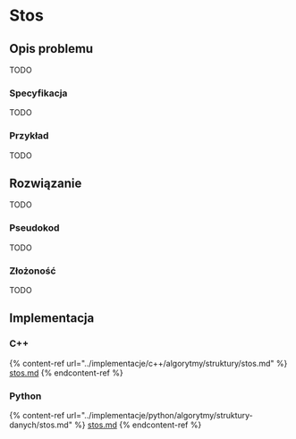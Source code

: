 # Stos

## Opis problemu

TODO

### Specyfikacja

TODO

### Przykład

TODO

## Rozwiązanie

TODO

### Pseudokod

TODO

### Złożoność

TODO

## Implementacja

### C++

{% content-ref url="../implementacje/c++/algorytmy/struktury/stos.md" %}
[stos.md](../implementacje/c++/algorytmy/struktury/stos.md)
{% endcontent-ref %}

### Python

{% content-ref url="../implementacje/python/algorytmy/struktury-danych/stos.md" %}
[stos.md](../implementacje/python/algorytmy/struktury-danych/stos.md)
{% endcontent-ref %}
